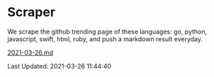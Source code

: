 # Scraper

We scrape the github trending page of these languages: go, python, javascript, swift, html, ruby, and push a markdown result everyday.

[2021-03-26.md](https://github.com/henson/Scraper/blob/master/2021-03-26.md)

Last Updated: 2021-03-26 11:44:40